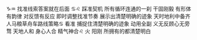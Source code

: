 ♑︎♒︎ 找准线索答案就在后面
♋︎♌︎ 踩准契机 所有循环连通的一刹
干固刚毅 有形体有韵律 对反馈有反应 即时调整找准节奏
展示出清楚明确的迹象 天时地利中备齐人马粮草舟车路线策略♋︎
看准 捕捉住清楚明确的迹象 动用全副 义无反顾心无旁骛
天地人和 身心人合 精气神合♌︎
火 阳刚 所拥有的都清楚明白
